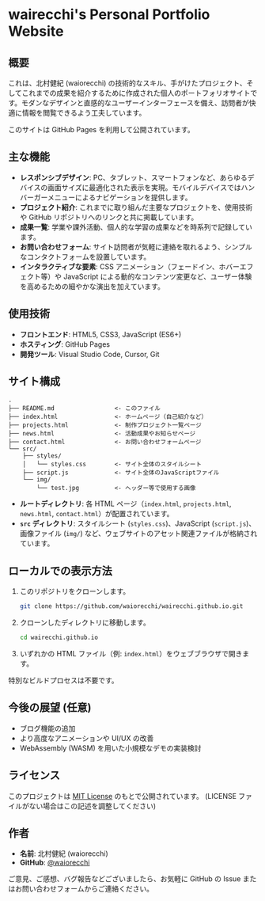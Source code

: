 # wairecchi\'s Personal Portfolio Website

## 概要

これは、北村健紀 (waiorecchi) の技術的なスキル、手がけたプロジェクト、そしてこれまでの成果を紹介するために作成された個人のポートフォリオサイトです。モダンなデザインと直感的なユーザーインターフェースを備え、訪問者が快適に情報を閲覧できるよう工夫しています。

このサイトは GitHub Pages を利用して公開されています。

## 主な機能

- **レスポンシブデザイン**: PC、タブレット、スマートフォンなど、あらゆるデバイスの画面サイズに最適化された表示を実現。モバイルデバイスではハンバーガーメニューによるナビゲーションを提供します。
- **プロジェクト紹介**: これまでに取り組んだ主要なプロジェクトを、使用技術や GitHub リポジトリへのリンクと共に掲載しています。
- **成果一覧**: 学業や課外活動、個人的な学習の成果などを時系列で記録しています。
- **お問い合わせフォーム**: サイト訪問者が気軽に連絡を取れるよう、シンプルなコンタクトフォームを設置しています。
- **インタラクティブな要素**: CSS アニメーション（フェードイン、ホバーエフェクト等）や JavaScript による動的なコンテンツ変更など、ユーザー体験を高めるための細やかな演出を加えています。

## 使用技術

- **フロントエンド**: HTML5, CSS3, JavaScript (ES6+)
- **ホスティング**: GitHub Pages
- **開発ツール**: Visual Studio Code, Cursor, Git

## サイト構成

```
.
├── README.md                 <- このファイル
├── index.html                <- ホームページ（自己紹介など）
├── projects.html             <- 制作プロジェクト一覧ページ
├── news.html                 <- 活動成果やお知らせページ
├── contact.html              <- お問い合わせフォームページ
└── src/
    ├── styles/
    │   └── styles.css        <- サイト全体のスタイルシート
    ├── script.js             <- サイト全体のJavaScriptファイル
    └── img/
        └── test.jpg          <- ヘッダー等で使用する画像
```

- **ルートディレクトリ**: 各 HTML ページ（`index.html`, `projects.html`, `news.html`, `contact.html`）が配置されています。
- **`src` ディレクトリ**: スタイルシート (`styles.css`)、JavaScript (`script.js`)、画像ファイル (`img/`) など、ウェブサイトのアセット関連ファイルが格納されています。

## ローカルでの表示方法

1. このリポジトリをクローンします。
   ```bash
   git clone https://github.com/waiorecchi/wairecchi.github.io.git
   ```
2. クローンしたディレクトリに移動します。
   ```bash
   cd wairecchi.github.io
   ```
3. いずれかの HTML ファイル（例: `index.html`）をウェブブラウザで開きます。

特別なビルドプロセスは不要です。

## 今後の展望 (任意)

- ブログ機能の追加
- より高度なアニメーションや UI/UX の改善
- WebAssembly (WASM) を用いた小規模なデモの実装検討

## ライセンス

このプロジェクトは [MIT License](./LICENSE) のもとで公開されています。 (LICENSE ファイルがない場合はこの記述を調整してください)

## 作者

- **名前**: 北村健紀 (waiorecchi)
- **GitHub**: [@waiorecchi](https://github.com/waiorecchi)

ご意見、ご感想、バグ報告などございましたら、お気軽に GitHub の Issue またはお問い合わせフォームからご連絡ください。
